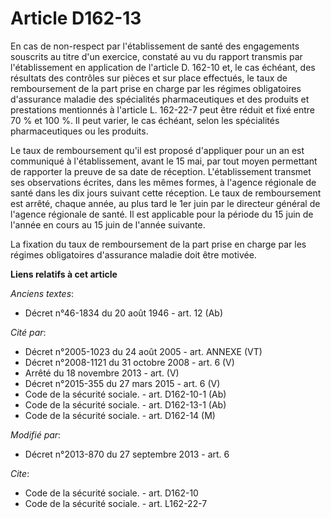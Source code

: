 # Article D162-13

En cas de non-respect par l'établissement de santé des engagements souscrits au titre d'un exercice, constaté au vu du
rapport transmis par l'établissement en application de l'article D. 162-10 et, le cas échéant, des résultats des contrôles
sur pièces et sur place effectués, le taux de remboursement de la part prise en charge par les régimes obligatoires
d'assurance maladie des spécialités pharmaceutiques et des produits et prestations mentionnés à l'article L. 162-22-7  peut
être réduit et fixé entre 70 % et 100 %. Il peut varier, le cas échéant, selon les spécialités pharmaceutiques ou les
produits. 

Le taux de remboursement qu'il est proposé d'appliquer pour un an est communiqué à l'établissement, avant le 15 mai, par tout
moyen permettant de rapporter la preuve de sa date de réception. L'établissement transmet ses observations écrites, dans les
mêmes formes, à l'agence régionale de santé dans les dix jours suivant cette réception. Le taux de remboursement est arrêté,
chaque année, au plus tard le 1er juin par le directeur général de l'agence régionale de santé. Il est applicable pour la
période du 15 juin de l'année en cours au 15 juin de l'année suivante. 

La fixation du taux de remboursement de la part prise en charge par les régimes obligatoires d'assurance maladie doit être
motivée.

**Liens relatifs à cet article**

_Anciens textes_:

  - Décret n°46-1834 du 20 août 1946 - art. 12 (Ab)

_Cité par_:

  - Décret n°2005-1023 du 24 août 2005 - art. ANNEXE (VT)
  - Décret n°2008-1121 du 31 octobre 2008 - art. 6 (V)
  - Arrêté du 18 novembre 2013 - art. (V)
  - Décret n°2015-355 du 27 mars 2015 - art. 6 (V)
  - Code de la sécurité sociale. - art. D162-10-1 (Ab)
  - Code de la sécurité sociale. - art. D162-13-1 (Ab)
  - Code de la sécurité sociale. - art. D162-14 (M)

_Modifié par_:

  - Décret n°2013-870 du 27 septembre 2013 - art. 6

_Cite_:

  - Code de la sécurité sociale. - art. D162-10
  - Code de la sécurité sociale. - art. L162-22-7
